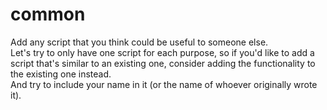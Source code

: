 common
==========

Add any script that you think could be useful to someone else.  
Let's try to only have one script for each purpose, so if you'd like to add a script that's similar to an existing one, consider adding the functionality to the existing one instead.  
And try to include your name in it (or the name of whoever originally wrote it).
